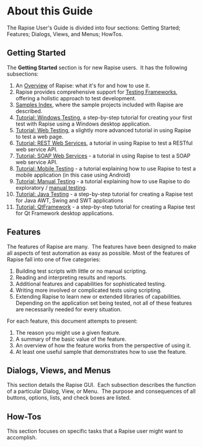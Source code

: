 # About this Guide

The Rapise User's Guide is divided into four sections: Getting Started; Features; Dialogs, Views, and Menus; HowTos.

## Getting Started

The **Getting Started** section is for new Rapise users.  It has the following subsections:

1. An [Overview](overview.md) of Rapise: what it's for and how to use it.
1. Rapise provides comprehensive support for [Testing Frameworks](/Guide/Frameworks/frameworks.md), offering a holistic approach to test development.
2. [Samples Index](sample_tests.md), where the sample projects included with Rapise are described.
3. [Tutorial: Windows Testing](twodialogs_sample.md), a step-by-step tutorial for creating your first test with Rapise using a Windows desktop application.
4. [Tutorial: Web Testing](tutorial_record_and_playback.md), a slightly more advanced tutorial in using Rapise to test a web page.
5. [Tutorial: REST Web Services](tutorial_web_services_rest.md), a tutorial in using Rapise to test a RESTful web service API.
6. [Tutorial: SOAP Web Services](tutorial_soap_web_services.md) - a tutorial in using Rapise to test a SOAP web service API.
7. [Tutorial: Mobile Testing](mobile_testing_android.md) - a tutorial explaining how to use Rapise to test a mobile application (in this case using Android)
8. [Tutorial: Manual Testing](tutorial_exploratory_testing.md) - a tutorial explaining how to use Rapise to do exploratory / [manual testing](manual_testing.md).
9. [Tutorial: Java Testing](tutorial_java_testing.md) - a step-by-step tutorial for creating a Rapise test for Java AWT, Swing and SWT applications
10. [Tutorial: QtFramework](tutorial_qt_framework.md) - a step-by-step tutorial for creating a Rapise test for Qt Framework desktop applications.

## Features

The features of Rapise are many.  The features have been designed to make all aspects of test automation as easy as possible.
Most of the features of Rapise fall into one of five categories:

1. Building test scripts with little or no manual scripting.
2. Reading and interpreting results and reports.
3. Additional features and capabilities for sophisticated testing.
4. Writing more involved or complicated tests using scripting.
5. Extending Rapise to learn new or extended libraries of capabilities. Depending on the application set being tested, not all of these features are necessarily needed for every situation.

For each feature, this document attempts to present:

1. The reason you might use a given feature.
2. A summary of the basic value of the feature.
3. An overview of how the feature works from the perspective of using it.
4. At least one useful sample that demonstrates how to use the feature.

## Dialogs, Views, and Menus

This section details the Rapise GUI.  Each subsection describes the function of a particular Dialog, View, or Menu.  The purpose and consequences of all buttons, options, lists, and check boxes are listed.

## How-Tos

This section focuses on specific tasks that a Rapise user might want to accomplish.
